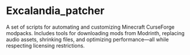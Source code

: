 # Excalandia_patcher
A set of scripts for automating and customizing Minecraft CurseForge modpacks. Includes tools for downloading mods from Modrinth, replacing audio assets, shrinking files, and optimizing performance—all while respecting licensing restrictions.
